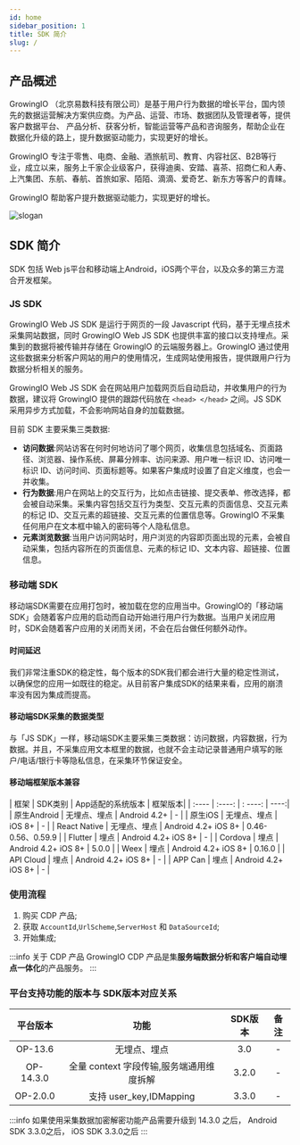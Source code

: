 ```yaml
---
id: home
sidebar_position: 1
title: SDK 简介
slug: /
---
```


## 产品概述

GrowingIO （北京易数科技有限公司）是基于用户行为数据的增长平台，国内领先的数据运营解决方案供应商。为产品、运营、市场、数据团队及管理者等，提供客户数据平台、  产品分析、获客分析，智能运营等产品和咨询服务，帮助企业在数据化升级的路上，提升数据驱动能力，实现更好的增长。

GrowingIO 专注于零售、电商、金融、酒旅航司、教育、内容社区、B2B等行业，成立以来，服务上千家企业级客户，获得迪奥、安踏、喜茶、招商仁和人寿、上汽集团、东航、春航、首旅如家、陌陌、滴滴、爱奇艺、新东方等客户的青睐。

GrowingIO 帮助客户提升数据驱动能力，实现更好的增长。

![slogan](https://docs.growingio.com/.gitbook/assets/-LGNxeGABUADKiTWTaEM-LIEN5IgjD_lm1zFG-YX-LIEN8O7RZ9ipiI48vpk45_4_conversion_1_.gif)

## SDK 简介

SDK 包括 Web js平台和移动端上Android，iOS两个平台，以及众多的第三方混合开发框架。  

### JS SDK

GrowingIO Web JS SDK 是运行于网页的一段 Javascript 代码，基于无埋点技术采集网站数据，同时 GrowingIO Web JS SDK 也提供丰富的接口以支持埋点。采集到的数据将被传输并存储在 GrowingIO 的云端服务器上。GrowingIO 通过使用这些数据来分析客户网站的用户的使用情况，生成网站使用报告，提供跟用户行为数据分析相关的服务。

GrowingIO Web JS SDK 会在网站用户加载网页后自动启动，并收集用户的行为数据，建议将 GrowingIO 提供的跟踪代码放在 `<head> </head>` 之间。JS SDK 采用异步方式加载，不会影响网站自身的加载数据。


目前 SDK 主要采集三类数据:
* **访问数据**:网站访客在何时何地访问了哪个网页，收集信息包括域名、页面路径、浏览器、操作系统、屏幕分辨率、访问来源、用户唯一标识 ID、访问唯一标识 ID、访问时间、页面标题等。如果客户集成时设置了自定义维度，也会一并收集。
* **行为数据**:用户在网站上的交互行为，比如点击链接、提交表单、修改选择，都会被自动采集。采集内容包括交互行为类型、交互元素的页面信息、交互元素的标记 ID、交互元素的超链接、交互元素的位置信息等。GrowingIO 不采集任何用户在文本框中输入的密码等个人隐私信息。
* **元素浏览数据**:当用户访问网站时，用户浏览的内容即页面出现的元素，会被自动采集，包括内容所在的页面信息、元素的标记 ID、文本内容、超链接、位置信息。

### 移动端 SDK
移动端SDK需要在应用打包时，被加载在您的应用当中。GrowingIO的「移动端SDK」会随着客户应用的启动而自动开始进行用户行为数据。当用户关闭应用时，SDK会随着客户应用的关闭而关闭，不会在后台做任何额外动作。

#### 时间延迟
我们非常注重SDK的稳定性，每个版本的SDK我们都会进行大量的稳定性测试，以确保您的应用一如既往的稳定。从目前客户集成SDK的结果来看，应用的崩溃率没有因为集成而提高。

#### 移动端SDK采集的数据类型
与「JS SDK」一样，移动端SDK主要采集三类数据：访问数据，内容数据，行为数据。并且，不采集应用文本框里的数据，也就不会主动记录普通用户填写的账户/电话/银行卡等隐私信息，在采集环节保证安全。

#### 移动端框架版本兼容

|  框架  | SDK类别 | App适配的系统版本 | 框架版本|
|  :----  | :----:  | : ----: | ----:|
| 原生Android | 无埋点、埋点 | Android 4.2+ | - |
| 原生iOS | 无埋点、埋点 | iOS 8+ |  - |
| React Native | 无埋点、埋点 | Android 4.2+  iOS 8+ |  0.46-0.56、0.59.9 |
| Flutter | 埋点 | Android 4.2+  iOS 8+ |  - |
| Cordova | 埋点 | Android 4.2+  iOS 8+ |  5.0.0 |
| Weex | 埋点 | Android 4.2+  iOS 8+ |  0.16.0 |
| API Cloud | 埋点 | Android 4.2+  iOS 8+ |  - |
| APP Can | 埋点 | Android 4.2+  iOS 8+ |  - |

### 使用流程


1. 购买 CDP 产品;
2. 获取 `AccountId`,`UrlScheme`,`ServerHost` 和 `DataSourceId`;
3. 开始集成;

:::info 关于 CDP 产品
GrowingIO CDP 产品是集**服务端数据分析和客户端自动埋点一体化**的产品服务。
:::

### 平台支持功能的版本与 SDK版本对应关系
|    平台版本    | 功能 |  SDK版本  | 备注|
|:-------:| :----:  |  :-------:  | :----:|
| OP-13.6 | 无埋点、埋点 | 3.0 | - |
| OP-14.3.0 | 全量 context 字段传输,服务端通用维度拆解 |  3.2.0 |  - |
| OP-2.0.0 | 支持 user_key,IDMapping | 3.3.0 | - |
:::info
如果使用采集数据加密解密功能产品需要升级到 14.3.0 之后， Android SDK 3.3.0之后， iOS  SDK 3.3.0之后
:::
